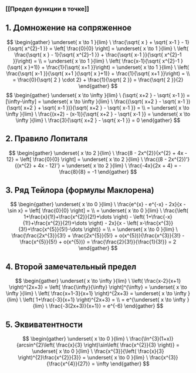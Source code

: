 ### [[Предел функции в точке]]
## 1. Домножение на сопряженное
$$
\begin{gather}
\underset{ x \to 1 }{lim} \ \frac{\sqrt{ x } + \sqrt{ x-1 } - 1}{\sqrt{ x^{2}-1 }} = \left[ \frac{0}{0} \right] = \underset{ x \to 1 }{lim} \ \left( \frac{\sqrt{ x } - 1}{\sqrt{ x^{2}-1 }}  + \frac{\sqrt{ x-1 }}{\sqrt{ x^{2}-1 }}\right) = \\
= \underset{ x \to 1 }{lim} \ \left( \frac{x-1}{\sqrt{ x^{2}-1 }(\sqrt{ x }+1)}  + \frac{1}{\sqrt{ x+1 }}\right) = \underset{ x \to 1 }{lim} \ \left( \frac{\sqrt{ x-1 }}{\sqrt{ x+1 }(\sqrt{ x }+1)}  + \frac{1}{\sqrt{ x+1 }}\right) = \\
= \frac{0}{\sqrt{ 2 } \cdot 2} + \frac{1}{\sqrt{ 2 }} = \frac{\sqrt{ 2 }}{2}
\end{gather}
$$
$$
\begin{gather}
\underset{ x \to \infty }{lim} \ (\sqrt{ x+2 } - \sqrt{ x-1 }) = [\infty-\infty] = \underset{ x \to \infty }{lim} \ \frac{(\sqrt{ x+2 } - \sqrt{ x-1 })(\sqrt{ x+2 } + \sqrt{ x-1 })}{\sqrt{ x+2 } - \sqrt{ x-1 }} = \\
 = \underset{ x \to \infty }{lim} \ \frac{(x+2) - (x-1)}{\sqrt{ x+2 } - \sqrt{ x-1 }} = \underset{ x \to \infty }{lim} \ \frac{3}{\sqrt{ x+2 } - \sqrt{ x-1 }} = 0
\end{gather}
$$
## 2. Правило Лопиталя
$$
\begin{gather}
\underset{ x \to 2 }{lim} \ \frac{8 - 2x^{2}}{x^{2} + 4x - 12} = \left[ \frac{0}{0} \right] = \underset{ x \to 2 }{lim} \ \frac{(8 - 2x^{2})'}{(x^{2} + 4x - 12)'} = \underset{ x \to 2 }{lim} \ \frac{-4x}{2x + 4} = -\frac{8}{8} = -1
\end{gather}
$$
## 3. Ряд Тейлора (формулы Маклорена)
$$
\begin{gather}
\underset{ x \to 0 }{lim} \ \frac{e^{x} - e^{-x} - 2x}{x - \sin x} = \left[ \frac{0}{0} \right] = \\
= \underset{ x \to 0 }{lim} \ \frac{\left( 1+\frac{x}{1!}+\frac{x^{2}}{2!}+\dots \right) - \left( 1+\frac{-x}{1!}+\frac{x^{2}}{2!}+\dots \right) - 2x}{x - \left( x-\frac{x^{3}}{3!}+\frac{x^{5}}{5!}-\dots \right)} = \\
= \underset{ x \to 0 }{lim} \ \frac{\frac{2x^{3}}{3!} + \frac{2x^{5}}{5!} + o(x^{5})}{\frac{x^{3}}{3!} - \frac{x^{5}}{5!} + o(x^{5})} = \frac{\frac{2}{3!}}{\frac{1}{3!}} = 2
\end{gather}
$$
## 4. Второй замечательный предел
$$
\begin{gather}
\underset{ x \to \infty }{lim} \ \left( \frac{x-2}{x+1} \right)^{2x+3} = \left[ \frac{\infty}{\infty} \right]^{\infty} = \underset{ x \to \infty }{lim} \ \left( \frac{x+1-3}{x+1} \right)^{2x+3} = \underset{ x \to \infty }{lim} \ \left( 1+\frac{-3}{x+1} \right)^{2x+3} = \\
= e^{\underset{ x \to \infty }{lim} \ \frac{-3(2x+3)}{x+1}} = e^{-6}
\end{gather}
$$
## 5. Эквиватентности
$$
\begin{gather}
\underset{ x \to 0 }{lim} \ \frac{\ln^{3}(1+x)}{arcsin^{2}\left( \frac{x}{3} \right)\sin\left( \frac{x^{2}}{3} \right)} = \underset{ x \to 0 }{lim} \ \frac{x^{3}}{\left( \frac{x}{3} \right)^{2}\frac{x^{2}}{3}} = \underset{ x \to 0 }{lim} \ \frac{x^{3}}{\frac{x^{4}}{27}} = \infty
\end{gather}
$$
